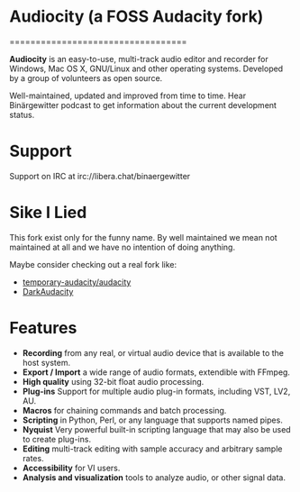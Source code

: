 # Audiocity (a FOSS Audacity fork)
==================================

**Audiocity** is an easy-to-use, multi-track audio editor and recorder for Windows, Mac OS X, GNU/Linux and other operating systems. 
Developed by a group of volunteers as open source.

Well-maintained, updated and improved from time to time. 
Hear Binärgewitter podcast to get information about the current development status.

Support
=======

Support on IRC at irc://libera.chat/binaergewitter


Sike I Lied
===========

This fork exist only for the funny name.
By well maintained we mean not maintained at all and we have no intention of doing anything.


Maybe consider checking out a real fork like:

- [temporary-audacity/audacity](https://github.com/temporary-audacity/audacity)
- [DarkAudacity]( http://www.darkaudacity.com/ )

Features
========

- **Recording** from any real, or virtual audio device that is available to the host system.
- **Export / Import** a wide range of audio formats, extendible with FFmpeg.
- **High quality** using 32-bit float audio processing.
- **Plug-ins** Support for multiple audio plug-in formats, including VST, LV2, AU.
- **Macros** for chaining commands and batch processing.
- **Scripting** in Python, Perl, or any language that supports named pipes.
- **Nyquist** Very powerful built-in scripting language that may also be used to create plug-ins.
- **Editing** multi-track editing with sample accuracy and arbitrary sample rates.
- **Accessibility** for VI users.
- **Analysis and visualization** tools to analyze audio, or other signal data.
